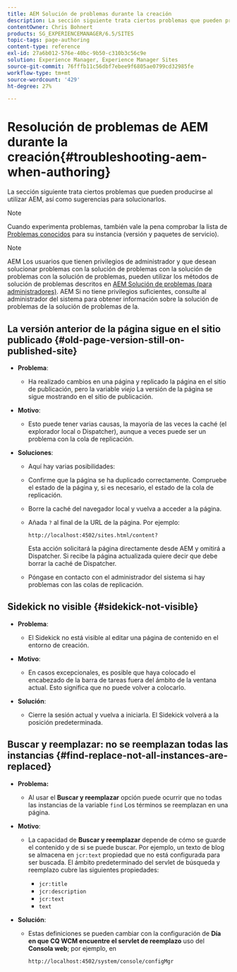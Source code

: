 ```yaml
---
title: AEM Solución de problemas durante la creación
description: La sección siguiente trata ciertos problemas que pueden producirse al utilizar AEM, así como sugerencias para solucionarlos.
contentOwner: Chris Bohnert
products: SG_EXPERIENCEMANAGER/6.5/SITES
topic-tags: page-authoring
content-type: reference
exl-id: 27a6b012-576e-40bc-9b50-c310b3c56c9e
solution: Experience Manager, Experience Manager Sites
source-git-commit: 76fffb11c56dbf7ebee9f6805ae0799cd32985fe
workflow-type: tm+mt
source-wordcount: '429'
ht-degree: 27%

---
```


# Resolución de problemas de AEM durante la creación{#troubleshooting-aem-when-authoring}

La sección siguiente trata ciertos problemas que pueden producirse al utilizar AEM, así como sugerencias para solucionarlos.

>[!NOTE]
>
>Cuando experimenta problemas, también vale la pena comprobar la lista de [Problemas conocidos](/help/release-notes/release-notes.md) para su instancia (versión y paquetes de servicio).

>[!NOTE]
>
>AEM Los usuarios que tienen privilegios de administrador y que desean solucionar problemas con la solución de problemas con la solución de problemas con la solución de problemas, pueden utilizar los métodos de solución de problemas descritos en [AEM Solución de problemas (para administradores)](/help/sites-administering/troubleshoot.md). AEM Si no tiene privilegios suficientes, consulte al administrador del sistema para obtener información sobre la solución de problemas de la solución de problemas de la.

## La versión anterior de la página sigue en el sitio publicado {#old-page-version-still-on-published-site}

* **Problema**:

   * Ha realizado cambios en una página y replicado la página en el sitio de publicación, pero la variable *viejo* La versión de la página se sigue mostrando en el sitio de publicación.

* **Motivo**:

   * Esto puede tener varias causas, la mayoría de las veces la caché (el explorador local o Dispatcher), aunque a veces puede ser un problema con la cola de replicación.

* **Soluciones**:

   * Aquí hay varias posibilidades:
   * Confirme que la página se ha duplicado correctamente. Compruebe el estado de la página y, si es necesario, el estado de la cola de replicación.
   * Borre la caché del navegador local y vuelva a acceder a la página.
   * Añada `?` al final de la URL de la página. Por ejemplo:

     `http://localhost:4502/sites.html/content?`

     Esta acción solicitará la página directamente desde AEM y omitirá a Dispatcher. Si recibe la página actualizada quiere decir que debe borrar la caché de Dispatcher.

   * Póngase en contacto con el administrador del sistema si hay problemas con las colas de replicación.

## Sidekick no visible {#sidekick-not-visible}

* **Problema**:

   * El Sidekick no está visible al editar una página de contenido en el entorno de creación.

* **Motivo**:

   * En casos excepcionales, es posible que haya colocado el encabezado de la barra de tareas fuera del ámbito de la ventana actual. Esto significa que no puede volver a colocarlo.

* **Solución**:

   * Cierre la sesión actual y vuelva a iniciarla. El Sidekick volverá a la posición predeterminada.

## Buscar y reemplazar: no se reemplazan todas las instancias {#find-replace-not-all-instances-are-replaced}

* **Problema:**

   * Al usar el **Buscar y reemplazar** opción puede ocurrir que no todas las instancias de la variable `find` Los términos se reemplazan en una página.

* **Motivo**:

   * La capacidad de **Buscar y reemplazar** depende de cómo se guarde el contenido y de si se puede buscar. Por ejemplo, un texto de blog se almacena en `jcr:text` propiedad que no está configurada para ser buscada. El ámbito predeterminado del servlet de búsqueda y reemplazo cubre las siguientes propiedades:

      * `jcr:title`
      * `jcr:description`
      * `jcr:text`
      * `text`

* **Solución**:

   * Estas definiciones se pueden cambiar con la configuración de **Día en que CQ WCM encuentre el servlet de reemplazo** uso del **Consola web**; por ejemplo, en

     `http://localhost:4502/system/console/configMgr`
